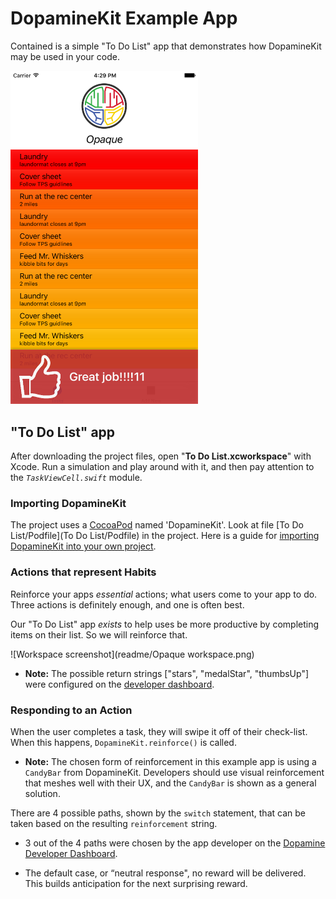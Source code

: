 # DopamineKit Example App

Contained is a simple "To Do List" app that demonstrates how DopamineKit may be used in your code.


<img src="readme/CandyBar.png" width="300">

## "To Do List" app

After downloading the project files, open "__To Do List.xcworkspace__" with Xcode. Run a simulation and play around with it, and then pay attention to the _`TaskViewCell.swift`_ module.

### Importing DopamineKit
The project uses a [CocoaPod](https://cocoapods.org/) named 'DopamineKit'. Look at file [To Do List/Podfile](To Do List/Podfile) in the project. Here is a guide for [importing DopamineKit into your own project](https://github.com/DopamineLabs/DopamineKit-iOS-binary/).

### Actions that represent Habits

Reinforce your apps ​_essential_​ actions; what users come to your app to do. Three actions is definitely enough, and one is often best. 

Our "To Do List" app ​_exists_​ to help uses be more productive by completing items on their list. So we will reinforce that. 

![Workspace screenshot](readme/Opaque workspace.png)

 - __Note:__ The possible return strings ["stars", "medalStar", "thumbsUp"] were configured on the [developer dashboard](http://dashboard.usedopamine.com).

 
### Responding to an Action
When the user completes a task, they will swipe it off of their check-list. When this happens, `DopamineKit.reinforce()` is called. 

 - __Note:__ The chosen form of reinforcement in this example app is using a `CandyBar` from DopamineKit. Developers should use visual reinforcement that meshes well with their UX, and the `CandyBar` is shown as a general solution.

There are 4 possible paths, shown by the `switch` statement, that can be taken based on the resulting `reinforcement` string. 

 - 3 out of the 4 paths were chosen by the app developer on the [Dopamine Developer Dashboard](http://dashboard.usedopamine.com).

 - The default case, or “neutral response", no reward will be delivered. This builds anticipation for the next surprising reward.